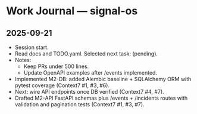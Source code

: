 # Work Journal — signal-os

## 2025-09-21
- Session start.
- Read docs and TODO.yaml. Selected next task: (pending).
- Notes:
  - Keep PRs under 500 lines.
  - Update OpenAPI examples after /events implemented.
- Implemented M2-DB: added Alembic baseline + SQLAlchemy ORM with pytest coverage (Context7 #1, #3, #6).
- Next: wire API endpoints once DB verified (Context7 #4, #7).
- Drafted M2-API FastAPI schemas plus /events + /incidents routes with validation and pagination tests (Context7 #1, #3, #7).
